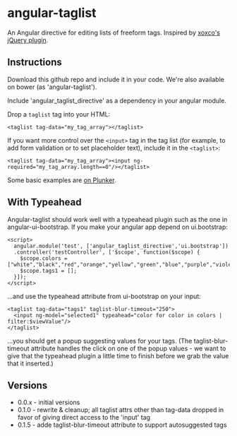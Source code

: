 angular-taglist
===============

An Angular directive for editing lists of freeform tags.  Inspired by [xoxco's jQuery plugin](https://github.com/xoxco/jQuery-Tags-Input).

Instructions
------------

Download this github repo and include it in your code.  We're also available on bower (as 'angular-taglist').

Include 'angular_taglist_directive' as a dependency in your angular module.

Drop a `taglist` tag into your HTML:

    <taglist tag-data="my_tag_array"></taglist>

If you want more control over the `<input>` tag in the tag list (for example, to add form validation or to set placeholder text), include it in the `<taglist>`:

    <taglist tag-data="my_tag_array"><input ng-required="my_tag_array.length==0"/></taglist>

Some basic examples are [on Plunker](http://plnkr.co/edit/0vzZsn70SGQkIKKZoVEP?p=preview).

With Typeahead
--------------

Angular-taglist should work well with a typeahead plugin such as the one in angular-ui-bootstrap.  If you make your angular app depend on ui.bootstrap:

    <script>
      angular.module('test', ['angular_taglist_directive','ui.bootstrap'])
      .controller('testController', ['$scope', function($scope) {
        $scope.colors = ["white","black","red","orange","yellow","green","blue","purple","violet","indigo","brown","gray","amber","chartreuse"];
        $scope.tags1 = [];
      }]);
    </script>
    
...and use the typeahead attribute from ui-bootstrap on your input:

    <taglist tag-data="tags1" taglist-blur-timeout="250">
      <input ng-model="selected1" typeahead="color for color in colors | filter:$viewValue"/>
    </taglist>

...you should get a popup suggesting values for your tags.  (The taglist-blur-timeout attribute handles the 
click on one of the popup values - we want to give that the typeahead plugin a little time
to finish before we grab the value that it inserted.)

Versions
--------
* 0.0.x - initial versions
* 0.1.0 - rewrite & cleanup; all taglist attrs other than tag-data dropped in favor of giving direct access to the 'input' tag
* 0.1.5 - adde taglist-blur-timeout attribute to support autosuggested tags
